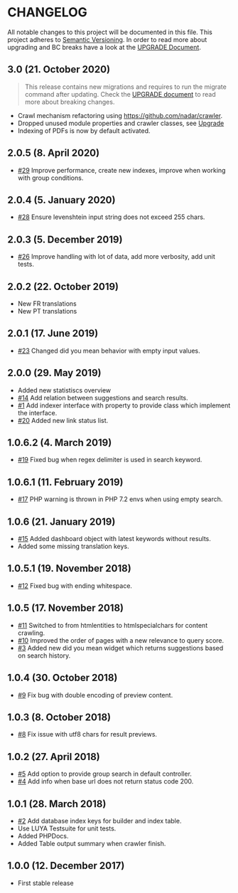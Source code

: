 # CHANGELOG

All notable changes to this project will be documented in this file. This project adheres to [Semantic Versioning](http://semver.org/).
In order to read more about upgrading and BC breaks have a look at the [UPGRADE Document](UPGRADE.md).

## 3.0 (21. October 2020)

> This release contains new migrations and requires to run the migrate command after updating. Check the [UPGRADE document](UPGRADE.md) to read more about breaking changes.

+ Crawl mechanism refactoring using https://github.com/nadar/crawler. 
+ Dropped unused module properties and crawler classes, see [Upgrade](UPGRADE.md)
+ Indexing of PDFs is now by default activated.

## 2.0.5 (8. April 2020)

+ [#29](https://github.com/luyadev/luya-module-crawler/pull/29) Improve performance, create new indexes, improve when working with group conditions.

## 2.0.4 (5. January 2020)

+ [#28](https://github.com/luyadev/luya-module-crawler/pull/28) Ensure levenshtein input string does not exceed 255 chars.

## 2.0.3 (5. December 2019)

+ [#26](https://github.com/luyadev/luya-module-crawler/pull/26) Improve handling with lot of data, add more verbosity, add unit tests.

## 2.0.2 (22. October 2019)

+ New FR translations
+ New PT translations

## 2.0.1 (17. June 2019)

+ [#23](https://github.com/luyadev/luya-module-crawler/issues/23) Changed did you mean behavior with empty input values.

## 2.0.0 (29. May 2019)

+ Added new statistiscs overview
+ [#14](https://github.com/luyadev/luya-module-crawler/issues/14) Add relation between suggestions and search results.
+ [#1](https://github.com/luyadev/luya-module-crawler/issues/1) Add indexer interface with property to provide class which implement the interface.
+ [#20](https://github.com/luyadev/luya-module-crawler/issues/20) Added new link status list.

## 1.0.6.2 (4. March 2019)

+ [#19](https://github.com/luyadev/luya-module-crawler/issues/19) Fixed bug when regex delimiter is used in search keyword.

## 1.0.6.1 (11. February 2019)

+ [#17](https://github.com/luyadev/luya-module-crawler/issues/17) PHP warning is thrown in PHP 7.2 envs when using empty search.

## 1.0.6 (21. January 2019)

+ [#15](https://github.com/luyadev/luya-module-crawler/issues/15) Added dashboard object with latest keywords without results.
+ Added some missing translation keys.

## 1.0.5.1 (19. November 2018)

+ [#12](https://github.com/luyadev/luya-module-crawler/issues/12) Fixed bug with ending whitespace.

## 1.0.5 (17. November 2018)

+ [#11](https://github.com/luyadev/luya-module-crawler/issues/11) Switched to from htmlentities to htmlspecialchars for content crawling.
+ [#10](https://github.com/luyadev/luya-module-crawler/issues/10) Improved the order of pages with a new relevance to query score.
+ [#3](https://github.com/luyadev/luya-module-crawler/issues/3) Added new did you mean widget which returns suggestions based on search history.

## 1.0.4 (30. October 2018)

+ [#9](https://github.com/luyadev/luya-module-crawler/issues/9) Fix bug with double encoding of preview content.

## 1.0.3 (8. October 2018)

+ [#8](https://github.com/luyadev/luya-module-crawler/issues/8) Fix issue with utf8 chars for result previews.

## 1.0.2 (27. April 2018)

+ [#5](https://github.com/luyadev/luya-module-crawler/issues/5) Add option to provide group search in default controller.
+ [#4](https://github.com/luyadev/luya-module-crawler/issues/4) Add info when base url does not return status code 200.

## 1.0.1 (28. March 2018)

+ [#2](https://github.com/luyadev/luya-module-crawler/issues/2) Add database index keys for builder and index table.
+ Use LUYA Testsuite for unit tests.
+ Added PHPDocs.
+ Added Table output summary when crawler finish.

## 1.0.0 (12. December 2017)

+ First stable release
